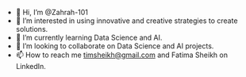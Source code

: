 - 👋 Hi, I’m @Zahrah-101
- 👀 I’m interested in using innovative and creative strategies to create solutions. 
- 🌱 I’m currently learning Data Science and AI. 
- 💞️ I’m looking to collaborate on Data Science and AI projects. 
- 📫 How to reach me timsheikh@gmail.com and Fatima Sheikh on LinkedIn. 

<!---
Zahrah-101/Zahrah-101 is a ✨ special ✨ repository because its `README.md` (this file) appears on your GitHub profile.
You can click the Preview link to take a look at your changes.
--->
